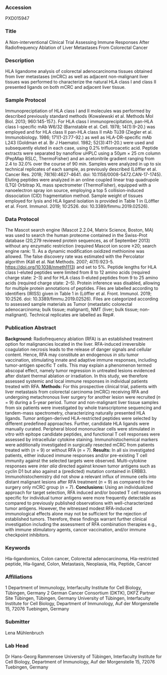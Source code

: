 ### Accession
PXD015947

### Title
A Non-interventional Clinical Trial Assessing Immune Responses After Radiofrequency Ablation of Liver Metastases From Colorectal Cancer

### Description
HLA ligandome analysis of colorectal adenocarcinoma tissues obtained from liver metastases (mCRC) as well as adjacent non-malignant liver tissues was performed to characterize the natural HLA class I and class II presented ligands on both mCRC and adjacent liver tissue.

### Sample Protocol
Immunopreciptiation of HLA class I and II molecules was performed by described previously standard methods (Kowalewski et al. Methods Mol Biol. 2013; 960:145-157.). For HLA class I immunoprecipitation, pan-HLA class I-specific mAb W6/32 (Barnstable et al. Cell. 1978; 14(1):9-20.) was employed and for HLA class II pan-HLA class II mAb Tü39 (Ziegler et al. Immunobiology. 1986; 171(1-2):77-92.) as well as HLA-DR-specific mAb L243 (Goldman et al. Br J Haematol. 1982; 52(3):411-20.) were used and subsequently eluted in each case, using 0.2% trifluoroacetic acid. Peptide extracts were separated by nanoflow uHPLC using a 50μm × 25 cm column (PepMap RSLC, ThermoFisher) and an acetonitrile gradient ranging from 2.4 to 32.0% over the course of 90 min. Samples were analyzed in up to six technical replicates of each sample, as previously described (Löffler et al. Cancer Res. 2018; 78(16):4627-4641. doi: 10.1158/0008-5472.CAN-17-1745). Eluting peptides were analyzed in an online coupled linear trap quadrupole (LTQ) Orbitrap XL mass spectrometer (ThermoFisher), equipped with a nanoelectron spray ion source, employing a top 5 collision-induced dissociation (CID) fragmentation method. Sample weight of tissues employed for lysis and HLA ligand isolation is provided in Table 1 in (Löffler et al. Front. Immunol. 2019; 10:2526. doi: 10.3389/fimmu.2019.02526).

### Data Protocol
The Mascot search engine (Mascot 2.2.04, Matrix Science, Boston, MA) was used to search the human proteome contained in the Swiss-Prot database (20,279 reviewed protein sequences, as of September 2013) without any enzymatic restriction (required Mascot ion score ≥20; search engine rank: 1). As a dynamic modification oxidized methionine was allowed. The false discovery rate was estimated with the Percolator algorithm (Käll et al. Nat Methods. 2007; 4(11):923-5. https://doi.org/10.1038/nmeth1113) and set to 5%. Peptide lengths for HLA class I-eluted peptides were limited from 8 to 12 amino acids (required charge state: 2–3) and for HLA class II-eluted peptides from 9 to 25 amino acids (required charge state: 2–5). Protein inference was disabled, allowing for multiple protein annotations of peptides. Files are labelled according to identifiers (IRISS) given in Table 1 in (Löffler et al. Front. Immunol. 2019; 10:2526. doi: 10.3389/fimmu.2019.02526). Files are categorized according to assessed sample materials as Tumor (metastatic colorectal adenocarcinoma; bulk tissue; malignant), NMT (liver; bulk tissue; non-malignant). Technical replicates are labelled as Rep#.

### Publication Abstract
<b>Background:</b> Radiofrequency ablation (RFA) is an established treatment option for malignancies located in the liver. RFA-induced irreversible coagulation necrosis leads to the release of danger signals and cellular content. Hence, RFA may constitute an endogenous <i>in situ</i> tumor vaccination, stimulating innate and adaptive immune responses, including tumor-antigen specific T cells. This may explain a phenomenon termed abscopal effect, namely tumor regression in untreated lesions evidenced after distant thermal ablation or irradiation. In this study, we therefore assessed systemic and local immune responses in individual patients treated with RFA. <b>Methods:</b> For this prospective clinical trial, patients with liver metastasis from colorectal carcinoma (mCRC) receiving RFA and undergoing metachronous liver surgery for another lesion were recruited (<i>n</i> = 9) during a 5-year period. Tumor and non-malignant liver tissue samples from six patients were investigated by whole transcriptome sequencing and tandem-mass spectrometry, characterizing naturally presented HLA ligands. Tumor antigen-derived HLA-restricted peptides were selected by different predefined approaches. Further, candidate HLA ligands were manually curated. Peripheral blood mononuclear cells were stimulated <i>in vitro</i> with epitope candidate peptides, and functional T cell responses were assessed by intracellular cytokine staining. Immunohistochemical markers were additionally investigated in surgically resected mCRC from patients treated with (<i>n</i> = 9) or without RFA (<i>n</i> = 7). <b>Results:</b> In all six investigated patients, either induced immune responses and/or pre-existing T cell immunity against the selected targets were observed. Multi-cytokine responses were <i>inter alia</i> directed against known tumor antigens such as cyclin D1 but also against a (predicted) mutation contained in ERBB3. Immunohistochemistry did not show a relevant influx of immune cells into distant malignant lesions after RFA treatment (<i>n</i> = 9) as compared to the surgery only mCRC group (<i>n</i> = 7). <b>Conclusions:</b> Using an individualized approach for target selection, RFA induced and/or boosted T cell responses specific for individual tumor antigens were more frequently detectable as compared to previously published observations with well-characterized tumor antigens. However, the witnessed modest RFA-induced immunological effects alone may not be sufficient for the rejection of established tumors. Therefore, these findings warrant further clinical investigation including the assessment of RFA combination therapies e.g., with immune stimulatory agents, cancer vaccination, and/or immune checkpoint inhibitors.

### Keywords
Hla-ligandomics, Colon cancer, Colorectal adenocarcinoma, Hla-restricted peptide, Hla-ligand, Colon, Metastasis, Neoplasia, Hla, Peptide, Cancer

### Affiliations
1 Department of Immunology, Interfaculty Institute for Cell Biology, Tübingen, Germany
2 German Cancer Consortium (DKTK), DKFZ Partner Site Tübingen, Tübingen, Germany
University of Tübingen, Interfaculty Institute for Cell Biology, Department of Immunology, Auf der Morgenstelle 15, 72076 Tuebingen, Germany

### Submitter
Lena Mühlenbruch

### Lab Head
Dr Hans-Georg Rammensee
University of Tübingen, Interfaculty Institute for Cell Biology, Department of Immunology, Auf der Morgenstelle 15, 72076 Tuebingen, Germany


